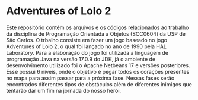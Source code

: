 # Adventures of Lolo 2
Este repositório contém os arquivos e os códigos relacionados ao trabalho da disciplina de Programação Orientada a Objetos (SCC0604) da USP de São Carlos. O trbalho consiste em fazer um jogo baseado no jogo Adventures of Lolo 2, o qual foi lançado no ano de 1990 pela HAL Laboratory. Para a elaboração do jogo foi utilizada a linguagem de programação Java na versão 17.0.9 do JDK, já o ambiente de desenvolvimento utilizado foi o Apache Netbeans 17 e versões posteriores.
Esse possui 6 níveis, onde o objetivo é pegar todos os corações presentes no mapa para assim passar para a próxima fase. Nessas fases serão encontrados diferentes tipos de obstáculos além de diferentes inimigos que tentarão dar um fim na jornada do nosso herói.
